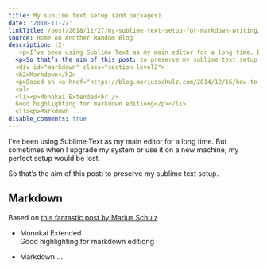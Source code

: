 ```yaml
---
title: My sublime text setup (and packages)
date: '2018-11-27'
linkTitle: /post/2018/11/27/my-sublime-text-setup-for-markdown-writing/
source: Home on Another Random Blog
description: |2-
   <p>I’ve been using Sublime Text as my main editor for a long time. But sometimes when I upgrade my system or use it on a new machine, my perfect setup would be lost.</p>
  <p>So that’s the aim of this post: to preserve my sublime text setup.</p>
  <div id="markdown" class="section level2">
  <h2>Markdown</h2>
  <p>Based on <a href="https://blog.mariusschulz.com/2014/12/16/how-to-set-up-sublime-text-for-a-vastly-better-markdown-writing-experience">this fantastic post by Marius Schulz</a></p>
  <ul>
  <li><p>Monokai Extended<br />
  Good highlighting for markdown editiong</p></li>
  <li><p>Markdown ...
disable_comments: true
---
```

 <p>I’ve been using Sublime Text as my main editor for a long time. But sometimes when I upgrade my system or use it on a new machine, my perfect setup would be lost.</p>
<p>So that’s the aim of this post: to preserve my sublime text setup.</p>
<div id="markdown" class="section level2">
<h2>Markdown</h2>
<p>Based on <a href="https://blog.mariusschulz.com/2014/12/16/how-to-set-up-sublime-text-for-a-vastly-better-markdown-writing-experience">this fantastic post by Marius Schulz</a></p>
<ul>
<li><p>Monokai Extended<br />
Good highlighting for markdown editiong</p></li>
<li><p>Markdown ...